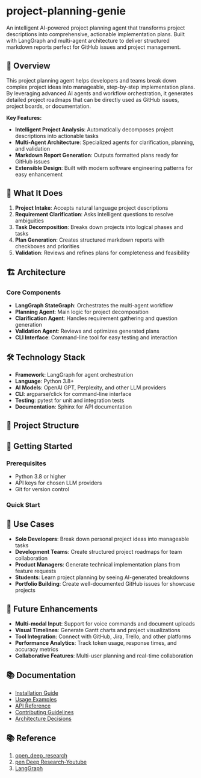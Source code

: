 # project-planning-genie

An intelligent AI-powered project planning agent that transforms project descriptions into comprehensive, actionable implementation plans. Built with LangGraph and multi-agent architecture to deliver structured markdown reports perfect for GitHub issues and project management.

## 🚀 Overview

This project planning agent helps developers and teams break down complex project ideas into manageable, step-by-step implementation plans. By leveraging advanced AI agents and workflow orchestration, it generates detailed project roadmaps that can be directly used as GitHub issues, project boards, or documentation.

**Key Features:**

- **Intelligent Project Analysis**: Automatically decomposes project descriptions into actionable tasks
- **Multi-Agent Architecture**: Specialized agents for clarification, planning, and validation
- **Markdown Report Generation**: Outputs formatted plans ready for GitHub issues
- **Extensible Design**: Built with modern software engineering patterns for easy enhancement

## 🎯 What It Does

1. **Project Intake**: Accepts natural language project descriptions
2. **Requirement Clarification**: Asks intelligent questions to resolve ambiguities
3. **Task Decomposition**: Breaks down projects into logical phases and tasks
4. **Plan Generation**: Creates structured markdown reports with checkboxes and priorities
5. **Validation**: Reviews and refines plans for completeness and feasibility

## 🏗️ Architecture

### Core Components

- **LangGraph StateGraph**: Orchestrates the multi-agent workflow
- **Planning Agent**: Main logic for project decomposition
- **Clarification Agent**: Handles requirement gathering and question generation
- **Validation Agent**: Reviews and optimizes generated plans
- **CLI Interface**: Command-line tool for easy testing and interaction

## 🛠️ Technology Stack

- **Framework**: LangGraph for agent orchestration
- **Language**: Python 3.8+
- **AI Models**: OpenAI GPT, Perplexity, and other LLM providers
- **CLI**: argparse/click for command-line interface
- **Testing**: pytest for unit and integration tests
- **Documentation**: Sphinx for API documentation

## 🎨 Project Structure

## 🚦 Getting Started

### Prerequisites

- Python 3.8 or higher
- API keys for chosen LLM providers
- Git for version control

### Quick Start

## 🎯 Use Cases

- **Solo Developers**: Break down personal project ideas into manageable tasks
- **Development Teams**: Create structured project roadmaps for team collaboration
- **Product Managers**: Generate technical implementation plans from feature requests
- **Students**: Learn project planning by seeing AI-generated breakdowns
- **Portfolio Building**: Create well-documented GitHub issues for showcase projects

## 🔮 Future Enhancements

- **Multi-modal Input**: Support for voice commands and document uploads
- **Visual Timelines**: Generate Gantt charts and project visualizations
- **Tool Integration**: Connect with GitHub, Jira, Trello, and other platforms
- **Performance Analytics**: Track token usage, response times, and accuracy metrics
- **Collaborative Features**: Multi-user planning and real-time collaboration

## 📚 Documentation

- [Installation Guide](docs/installation.md)
- [Usage Examples](docs/examples.md)
- [API Reference](docs/api.md)
- [Contributing Guidelines](CONTRIBUTING.md)
- [Architecture Decisions](docs/adr/)

## 📚 Reference

1. [open_deep_research](https://github.com/langchain-ai/open_deep_research/tree/main)
2. [pen Deep Research-Youtube](https://www.youtube.com/watch?v=agGiWUpxkhg)
3. [LangGraph](https://github.com/langchain-ai/langgraph)
